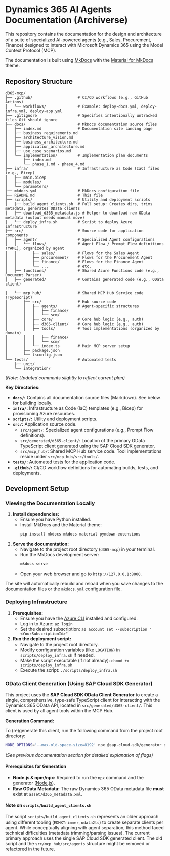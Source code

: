 # Dynamics 365 AI Agents Documentation (Archiverse)

This repository contains the documentation for the design and architecture of a suite of specialized AI-powered agents (e.g., Sales, Procurement, Finance) designed to interact with Microsoft Dynamics 365 using the Model Context Protocol (MCP).

The documentation is built using [MkDocs](https://www.mkdocs.org/) with the [Material for MkDocs](https://squidfunk.github.io/mkdocs-material/) theme.

## Repository Structure

```
d365-mcp/
├── .github/                    # CI/CD workflows (e.g., GitHub Actions)
│   └── workflows/              # Example: deploy-docs.yml, deploy-infra.yml, deploy-app.yml
├── .gitignore                  # Specifies intentionally untracked files Git should ignore
├── docs/                       # MkDocs documentation source files
│   ├── index.md                # Documentation site landing page
│   ├── business_requirements.md
│   ├── architecture_vision.md
│   ├── business_architecture.md
│   ├── application_architecture.md
│   ├── use_case_scenarios.md
│   └── implementation/         # Implementation plan documents
│       ├── index.md
│       └── phase_1.md - phase_4.md
├── infra/                      # Infrastructure as Code (IaC) files (e.g., Bicep)
│   ├── main.bicep
│   ├── modules/
│   └── parameters/
├── mkdocs.yml                  # MkDocs configuration file
├── README.md                   # This file
├── scripts/                    # Utility and deployment scripts
│   ├── build_agent_clients.sh  # Full setup: Creates dirs, trims metadata, generates OData clients
│   ├── download_d365_metadata.js # Helper to download raw OData metadata (output needs manual move)
│   └── deploy_infra.sh         # Script to deploy Azure infrastructure
├── src/                        # Source code for application components
│   ├── agent/                  # Specialized Agent configurations
│   │   └── flows/              # Agent Flow / Prompt Flow definitions (YAML), organized by agent
│   │       ├── sales/          # Flows for the Sales Agent
│   │       ├── procurement/    # Flows for the Procurement Agent
│   │       ├── finance/        # Flows for the Finance Agent
│   │       └── ...             # etc.
│   ├── functions/              # Shared Azure Functions code (e.g., Document Parser)
│   ├── generated/              # Contains generated code (e.g., OData client)

│   └── mcp_hub/                # Shared MCP Hub Service code (TypeScript)
│       ├── src/                # Hub source code
│       │   ├── agents/         # Agent-specific structures
│       │   │   ├── finance/
│       │   │   └── scm/
│       │   ├── core/           # Core hub logic (e.g., auth)
│       │   ├── d365-client/    # Core hub logic (e.g., auth)
│       │   ├── tools/          # Tool implementations (organized by domain)
│       │   │   ├── finance/
│       │   │   └── scm/
│       │   └── index.ts        # Main MCP server setup
│       ├── package.json
│       └── tsconfig.json
└── tests/                      # Automated tests
    ├── unit/
    └── integration/
```
*(Note: Updated comments slightly to reflect current plan)*

**Key Directories:**

*   **`docs/`:** Contains all documentation source files (Markdown). See below for building locally.
*   **`infra/`:** Infrastructure as Code (IaC) templates (e.g., Bicep) for provisioning Azure resources.
*   **`scripts/`:** Utility and deployment scripts.
*   **`src/`:** Application source code.
    *   `src/agent/`: Specialized agent configurations (e.g., Prompt Flow definitions).
    *   `src/generated/d365-client/`: Location of the primary OData TypeScript client generated using the SAP Cloud SDK generator.
    *   `src/mcp_hub/`: Shared MCP Hub service code. Tool implementations reside under `src/mcp_hub/src/tools/`.
*   **`tests/`:** Automated tests for the application code.
*   **`.github/`:** CI/CD workflow definitions for automating builds, tests, and deployments.

## Development Setup

### Viewing the Documentation Locally

1.  **Install dependencies:**
    *   Ensure you have Python installed.
    *   Install MkDocs and the Material theme:
        ```bash
        pip install mkdocs mkdocs-material pymdown-extensions
        ```
2.  **Serve the documentation:**
    *   Navigate to the project root directory (`d365-mcp`) in your terminal.
    *   Run the MkDocs development server:
        ```bash
        mkdocs serve
        ```
    *   Open your web browser and go to `http://127.0.0.1:8000`.

The site will automatically rebuild and reload when you save changes to the documentation files or the `mkdocs.yml` configuration file.

### Deploying Infrastructure

1.  **Prerequisites:**
    *   Ensure you have the [Azure CLI](https://docs.microsoft.com/en-us/cli/azure/install-azure-cli) installed and configured.
    *   Log in to Azure: `az login`
    *   Set the desired subscription: `az account set --subscription "<YourSubscriptionId>"`
2.  **Run the deployment script:**
    *   Navigate to the project root directory.
    *   Modify configuration variables (like `LOCATION`) in `scripts/deploy_infra.sh` if needed.
    *   Make the script executable (if not already): `chmod +x scripts/deploy_infra.sh`
    *   Execute the script: `./scripts/deploy_infra.sh`

### OData Client Generation (Using SAP Cloud SDK Generator)

This project uses the **SAP Cloud SDK OData Client Generator** to create a single, comprehensive, type-safe TypeScript client for interacting with the Dynamics 365 OData API, located in `src/generated/d365-client/`. This client is used by all agent tools within the MCP Hub.

**Generation Command:**

To (re)generate this client, run the following command from the project root directory:

```bash
NODE_OPTIONS='--max-old-space-size=8192' npx @sap-cloud-sdk/generator generate-odata-client --input asset/d365_metadata.xml --outputDir packages/client/src --overwrite --skipValidation
```

*(See previous documentation section for detailed explanation of flags)*

#### Prerequisites for Generation
*   **Node.js & npm/npx:** Required to run the `npx` command and the generator ([Node.js](https://nodejs.org/)).
*   **Raw OData Metadata:** The raw Dynamics 365 OData metadata file **must** exist at `asset/d365_metadata.xml`.

#### Note on `scripts/build_agent_clients.sh`
The script `scripts/build_agent_clients.sh` represents an older approach using different tooling (`EDMXTrimmer`, `odata2ts`) to create separate clients per agent. While conceptually aligning with agent separation, this method faced technical difficulties (metadata trimming/parsing issues). The current primary approach uses the single SAP Cloud SDK generated client. The old script and the `src/mcp_hub/src/agents` structure might be removed or refactored in the future.

